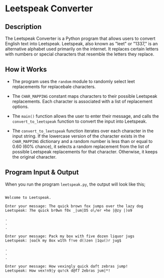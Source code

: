 # Leetspeak Converter

## Description

The Leetspeak Converter is a Python program that allows users to convert English text into Leetspeak. Leetspeak, also known as "leet" or "1337," is an alternative alphabet used primarily on the internet. It replaces certain letters with numbers or special characters that resemble the letters they replace. 

## How it Works

- The program uses the `random` module to randomly select leet replacements for replacebale characters.

- The `CHAR_MAPPING` constant maps characters to their possible Leetspeak replacements. Each character is associated with a list of replacement options.

- The `main()` function allows the user to enter their message, and calls the `convert_to_leetspeak` function to convert the input into Leetspeak.

- The `convert_to_leetspeak` function iterates over each character in the input string. If the lowercase version of the character exists in the `CHAR_MAPPING` dictionary and a random number is less than or equal to 0.60 (60% chance), it selects a random replacement from the list of possible Leetspeak replacements for that character. Otherwise, it keeps the original character.

## Program Input & Output

When you run the program `leetspeak.py`, the output will look like this;

```

Welcome to Leetspeak.

Enter your message: The quick brown fox jumps over the lazy dog
Leetspeak: 7he quick br0wn f0x _|um|D5 o\/er +he |@zy |)o9

.
.
.

Enter your message: Pack my box with five dozen liquor jugs
Leetspeak: |oa[k my 8ox w1th f!ve d()zen |1qu()r jug$

.
.
.

Enter your message: How vexingly quick daft zebras jump!
Leetspeak: How vex!n9|y qu!ck d@f7 2ebras jum|*!
```
